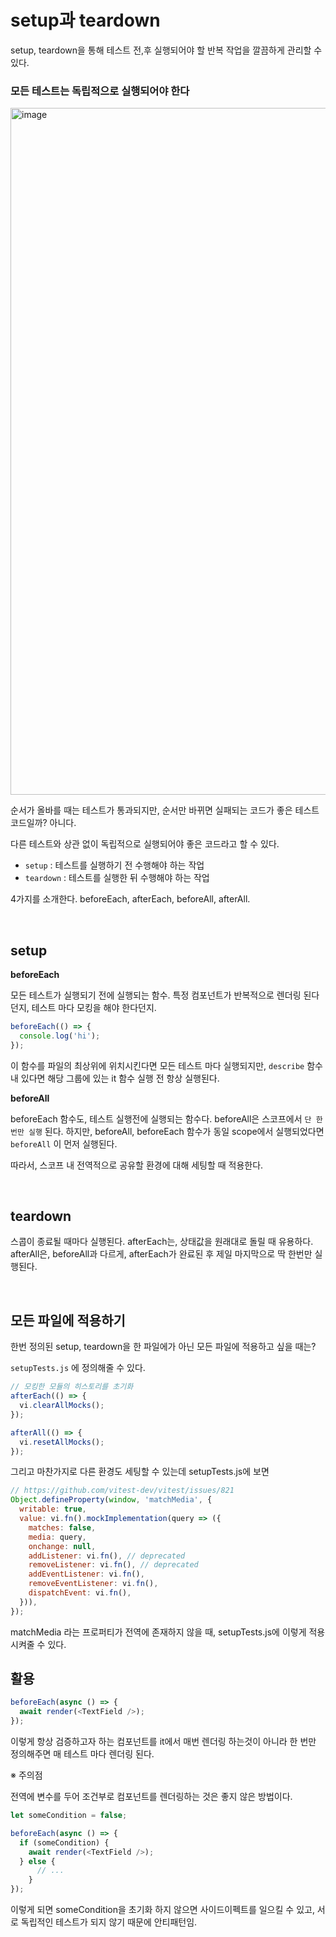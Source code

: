 # setup과 teardown

setup, teardown을 통해 테스트 전,후 실행되어야 할 반복 작업을 깔끔하게 관리할 수 있다.

### 모든 테스트는 독립적으로 실행되어야 한다

<img width="1099" alt="image" src="https://github.com/pozafly/TIL/assets/59427983/b31f8b28-df46-44e2-8402-0bc958179a4f">

순서가 올바를 때는 테스트가 통과되지만, 순서만 바뀌면 실패되는 코드가 좋은 테스트 코드일까? 아니다.

다른 테스트와 상관 없이 독립적으로 실행되어야 좋은 코드라고 할 수 있다.

- `setup` : 테스트를 실행하기 전 수행해야 하는 작업
- `teardown` : 테스트를 실행한 뒤 수행해야 하는 작업

4가지를 소개한다. beforeEach, afterEach, beforeAll, afterAll.

<br/>

## setup

**beforeEach**

모든 테스트가 실행되기 전에 실행되는 함수. 특정 컴포넌트가 반복적으로 렌더링 된다던지, 테스트 마다 모킹을 해야 한다던지.

```js
beforeEach(() => {
  console.log('hi');
});
```

이 함수를 파일의 최상위에 위치시킨다면 모든 테스트 마다 실행되지만, `describe` 함수 내 있다면 해당 그룹에 있는 it 함수 실행 전 항상 실행된다.

**beforeAll**

beforeEach 함수도, 테스트 실행전에 실행되는 함수다. beforeAll은 스코프에서 `단 한 번만 실행` 된다. 하지만, beforeAll, beforeEach 함수가 동일 scope에서 실행되었다면 `beforeAll` 이 먼저 실행된다. 

따라서, 스코프 내 전역적으로 공유할 환경에 대해 세팅할 때 적용한다.

<br/>

## teardown

스콥이 종료될 때마다 실행된다. afterEach는, 상태값을 원래대로 돌릴 때 유용하다. afterAll은, beforeAll과 다르게, afterEach가 완료된 후 제일 마지막으로 딱 한번만 실행된다.

<br/>

## 모든 파일에 적용하기

한번 정의된 setup, teardown을 한 파일에가 아닌 모든 파일에 적용하고 싶을 때는?

`setupTests.js` 에 정의해줄 수 있다.

```js
// 모킹한 모듈의 히스토리를 초기화
afterEach(() => {
  vi.clearAllMocks();
});

afterAll(() => {
  vi.resetAllMocks();
});
```

그리고 마찬가지로 다른 환경도 세팅할 수 있는데 setupTests.js에 보면

```js
// https://github.com/vitest-dev/vitest/issues/821
Object.defineProperty(window, 'matchMedia', {
  writable: true,
  value: vi.fn().mockImplementation(query => ({
    matches: false,
    media: query,
    onchange: null,
    addListener: vi.fn(), // deprecated
    removeListener: vi.fn(), // deprecated
    addEventListener: vi.fn(),
    removeEventListener: vi.fn(),
    dispatchEvent: vi.fn(),
  })),
});
```

matchMedia 라는 프로퍼티가 전역에 존재하지 않을 때, setupTests.js에 이렇게 적용시켜줄 수 있다.

## 활용

```js
beforeEach(async () => {
  await render(<TextField />);
});
```

이렇게 항상 검증하고자 하는 컴포넌트를 it에서 매번 렌더링 하는것이 아니라 한 번만 정의해주면 매 테스트 마다 렌더링 된다.

※ 주의점

전역에 변수를 두어 조건부로 컴포넌트를 렌더링하는 것은 좋지 않은 방법이다.

```js
let someCondition = false;

beforeEach(async () => {
  if (someCondition) {
    await render(<TextField />);    
  } else {
      // ...
    }
});
```

이렇게 되면 someCondition을 초기화 하지 않으면 사이드이펙트를 일으킬 수 있고, 서로 독립적인 테스트가 되지 않기 때문에 안티패턴임.

